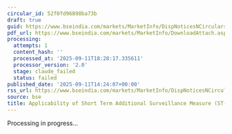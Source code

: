 ```yaml
---
circular_id: 52f0fd96898ba73b
draft: true
guid: https://www.bseindia.com/markets/MarketInfo/DispNoticesNCirculars.aspx?Noticeid={20CDED31-417C-429C-B822-286CAD5F0E78}&noticeno=20250911-80&dt=09/11/2025&icount=80&totcount=91&flag=0
pdf_url: https://www.bseindia.com/markets/MarketInfo/DownloadAttach.aspx?id=20250911-80&attachedId=071270ae-381a-4fd5-bf63-303b38dee23f
processing:
  attempts: 1
  content_hash: ''
  processed_at: '2025-09-11T18:28:17.335611'
  processor_version: '2.0'
  stage: claude_failed
  status: failed
published_date: '2025-09-11T14:24:07+00:00'
rss_url: https://www.bseindia.com/markets/MarketInfo/DispNoticesNCirculars.aspx?Noticeid={20CDED31-417C-429C-B822-286CAD5F0E78}&noticeno=20250911-80&dt=09/11/2025&icount=80&totcount=91&flag=0
source: bse
title: Applicability of Short Term Additional Surveillance Measure (ST-ASM)
---
```


Processing in progress...